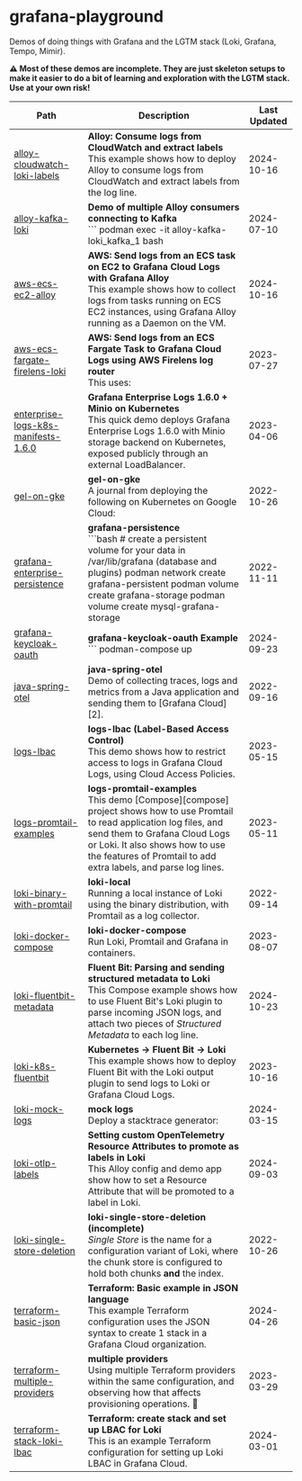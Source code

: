 # grafana-playground

Demos of doing things with Grafana and the LGTM stack (Loki, Grafana, Tempo, Mimir).

**⚠ Most of these demos are incomplete. They are just skeleton setups to make it easier to do a bit of learning and exploration with the LGTM stack. Use at your own risk!**

<!-- BEGIN_LIST -->
| Path | Description | Last Updated |
|------|-------------|--------------|
| [alloy-cloudwatch-loki-labels](alloy-cloudwatch-loki-labels/README.md) | **Alloy: Consume logs from CloudWatch and extract labels**<br>This example shows how to deploy Alloy to consume logs from CloudWatch and extract labels from the log line. | 2024-10-16 |
| [alloy-kafka-loki](alloy-kafka-loki/README.md) | **Demo of multiple Alloy consumers connecting to Kafka**<br>``` podman exec -it alloy-kafka-loki_kafka_1 bash | 2024-07-10 |
| [aws-ecs-ec2-alloy](aws-ecs-ec2-alloy/README.md) | **AWS: Send logs from an ECS task on EC2 to Grafana Cloud Logs with Grafana Alloy**<br>This example shows how to collect logs from tasks running on ECS EC2 instances, using Grafana Alloy running as a Daemon on the VM. | 2024-10-16 |
| [aws-ecs-fargate-firelens-loki](aws-ecs-fargate-firelens-loki/README.md) | **AWS: Send logs from an ECS Fargate Task to Grafana Cloud Logs using AWS Firelens log router**<br>This uses: | 2023-07-27 |
| [enterprise-logs-k8s-manifests-1.6.0](enterprise-logs-k8s-manifests-1.6.0/README.md) | **Grafana Enterprise Logs 1.6.0 + Minio on Kubernetes**<br>This quick demo deploys Grafana Enterprise Logs 1.6.0 with Minio storage backend on Kubernetes, exposed publicly through an external LoadBalancer. | 2023-04-06 |
| [gel-on-gke](gel-on-gke/README.md) | **gel-on-gke**<br>A journal from deploying the following on Kubernetes on Google Cloud: | 2022-10-26 |
| [grafana-enterprise-persistence](grafana-enterprise-persistence/README.md) | **grafana-persistence**<br>```bash # create a persistent volume for your data in /var/lib/grafana (database and plugins) podman network create grafana-persistent podman volume create grafana-storage podman volume create mysql-grafana-storage | 2022-11-11 |
| [grafana-keycloak-oauth](grafana-keycloak-oauth/README.md) | **grafana-keycloak-oauth Example**<br>``` podman-compose up | 2024-09-23 |
| [java-spring-otel](java-spring-otel/README.md) | **java-spring-otel**<br>Demo of collecting traces, logs and metrics from a Java application and sending them to [Grafana Cloud][2]. | 2022-09-16 |
| [logs-lbac](logs-lbac/README.md) | **logs-lbac (Label-Based Access Control)**<br>This demo shows how to restrict access to logs in Grafana Cloud Logs, using Cloud Access Policies. | 2023-05-15 |
| [logs-promtail-examples](logs-promtail-examples/README.md) | **logs-promtail-examples**<br>This demo [Compose][compose] project shows how to use Promtail to read application log files, and send them to Grafana Cloud Logs or Loki. It also shows how to use the features of Promtail to add extra labels, and parse log lines. | 2023-05-11 |
| [loki-binary-with-promtail](loki-binary-with-promtail/README.md) | **loki-local**<br>Running a local instance of Loki using the binary distribution, with Promtail as a log collector. | 2022-09-14 |
| [loki-docker-compose](loki-docker-compose/README.md) | **loki-docker-compose**<br>Run Loki, Promtail and Grafana in containers. | 2023-08-07 |
| [loki-fluentbit-metadata](loki-fluentbit-metadata/README.md) | **Fluent Bit: Parsing and sending structured metadata to Loki**<br>This Compose example shows how to use Fluent Bit's Loki plugin to parse incoming JSON logs, and attach two pieces of _Structured Metadata_ to each log line. | 2024-10-23 |
| [loki-k8s-fluentbit](loki-k8s-fluentbit/README.md) | **Kubernetes -> Fluent Bit -> Loki**<br>This example shows how to deploy Fluent Bit with the Loki output plugin to send logs to Loki or Grafana Cloud Logs. | 2023-10-16 |
| [loki-mock-logs](loki-mock-logs/README.md) | **mock logs**<br>Deploy a stacktrace generator: | 2024-03-15 |
| [loki-otlp-labels](loki-otlp-labels/README.md) | **Setting custom OpenTelemetry Resource Attributes to promote as labels in Loki**<br>This Alloy config and demo app show how to set a Resource Attribute that will be promoted to a label in Loki. | 2024-09-03 |
| [loki-single-store-deletion](loki-single-store-deletion/README.md) | **loki-single-store-deletion (incomplete)**<br>_Single Store_ is the name for a configuration variant of Loki, where the chunk store is configured to hold both chunks **and** the index. | 2022-10-26 |
| [terraform-basic-json](terraform-basic-json/README.md) | **Terraform: Basic example in JSON language**<br>This example Terraform configuration uses the JSON syntax to create 1 stack in a Grafana Cloud organization. | 2024-04-26 |
| [terraform-multiple-providers](terraform-multiple-providers/README.md) | **multiple providers**<br>Using multiple Terraform providers within the same configuration, and observing how that affects provisioning operations. 👀 | 2023-03-29 |
| [terraform-stack-loki-lbac](terraform-stack-loki-lbac/README.md) | **Terraform: create stack and set up LBAC for Loki**<br>This is an example Terraform configuration for setting up Loki LBAC in Grafana Cloud. | 2024-03-01 |
<!-- END_LIST -->
